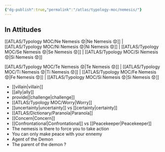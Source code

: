 ```yaml
---
{"dg-publish":true,"permalink":"/atlas/typology-moc/nemesis/"}
---
```



## In Attitudes

[[ATLAS/Typology MOC/Ne Nemesis 😟\|Ne Nemesis 😟]] | [[ATLAS/Typology MOC/Ni Nemesis 😟\|Ni Nemesis 😟]] | [[ATLAS/Typology MOC/Se Nemesis 😟\|Se Nemesis 😟]] | [[ATLAS/Typology MOC/Si Nemesis 😟\|Si Nemesis 😟]]

[[ATLAS/Typology MOC/Te Nemesis 😟\|Te Nemesis 😟]] | [[ATLAS/Typology MOC/Ti Nemesis 😟\|Ti Nemesis 😟]] | [[ATLAS/Typology MOC/Fe Nemesis 😟\|Fe Nemesis 😟]] | [[ATLAS/Typology MOC/Si Nemesis 😟\|Si Nemesis 😟]]


- [[villain\|villain]]
- [[ally\|ally]]
- provide[[challenge\|challenge]]
- [[ATLAS/Typology MOC/Worry\|Worry]]
- [[uncertainty\|uncertainty]] vs [[certainty\|certainty]]
- [[ATLAS/Dictionary/Paranoïa\|Paranoïa]]
- [[Concern\|Concern]] 
- [[Confrontational\|Confrontational]] vs [[Peacekeeper\|Peacekeeper]]
- The nemesis is there to force you to take action 
- You can only make peace with your ennemy 
- Agent of the Demon 
- The parent of the demon ? 